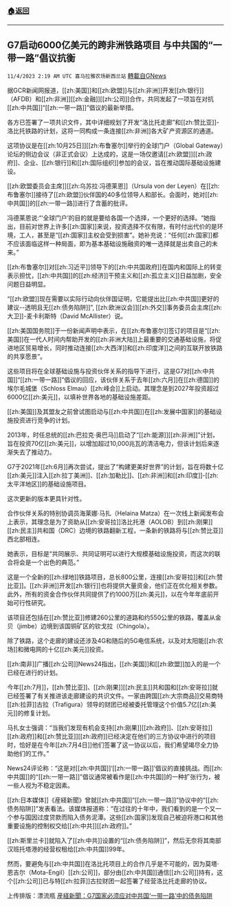 ###  [:house:返回](README.md)
---


## G7启动6000亿美元的跨非洲铁路项目 与中共国的“一带一路”倡议抗衡
`11/4/2023 2:19 AM UTC 喜马拉雅农场新西兰站` [轉載自GNews](https://gnews.org/articles/1919692)

据GCR新闻网报道，[[zh:美国]]和[[zh:欧盟]]与[[zh:非洲]]开发[[zh:银行]]（AFDB）和[[zh:非洲]][[zh:金融]][[zh:公司]]合作，共同发起了一项旨在对抗[[zh:中共国]]“[[zh:一带一路]]”倡议的最新举措。

各方已签署了一项共识文件，其中详细规划了开发“洛比托走廊”和[[zh:赞比亚]]\-洛比托铁路的计划，这将一同构成一条连接[[zh:非洲]]各大矿产资源区的通道。

这项协议是在[[zh:10月25日]][[zh:布鲁塞尔]]举行的全球门户（Global Gateway）论坛的侧边会议（非正式会议）上达成的，这是一场仅邀请[[zh:欧盟]][[zh:政府]]、企业、[[zh:银行]]和[[zh:国际组织]]参加的会议，旨在推动国际基础设施建设。

[[zh:欧盟委员会主席]][[zh:乌苏拉·冯德莱恩]]（Ursula von der Leyen）在[[zh:布鲁塞尔]]接待了[[zh:欧盟]]伙伴国的40多位领导人和部长。会面时，她对[[zh:中共国]]的[[zh:一带一路]]进行了含蓄的批评。

冯德莱恩说:“‘全球门户’的目的就是要给各国一个选择，一个更好的选择。“她指出，目前对世界上许多[[zh:国家]]来说，投资选择不仅有限，有时付出代价的是环境，工人，甚至是“[[zh:国家]]主权会受到损害”。她补充说：“任何[[zh:国家]]都不应该面临这样一种局面，即为基本基础设施融资的唯一选择就是出卖自己的未来。”

[[zh:布鲁塞尔]]对[[zh:习近平]]领导下的[[zh:中共国政府]]在国内和国际上的转变表示担忧，[[zh:中共国]]的[[zh:经济]]干预主义和[[zh:孤立主义]]日益加剧，安全问题日益明显。

“[[zh:欧盟]]现在需要以实际行动向伙伴国证明，它能提出比[[zh:中共国]]更好的建议\--透明且无[[zh:债务陷阱]]”, [[zh:欧洲议会]][[zh:外交]]事务委员会主席[[zh:大卫]]\-麦卡利斯特（David McAllister）说。

[[zh:美国国务院]]于一份新闻声明中表示，在[[zh:布鲁塞尔]]签订的项目是“[[zh:美国]]在一代人时间内帮助开发的[[zh:非洲大陆]]上最重要的交通基础设施，将促进地区贸易增长，同时推动连接[[zh:大西洋]]和[[zh:印度洋]]之间的互联开放铁路的共享愿景”。

这些项目将在全球基础设施与投资伙伴关系的指导下进行，这是G7对[[zh:中共国]]“[[zh:一带一路]]”倡议的回应，该伙伴关系于去年[[zh:六月]]在[[zh:德国]]的埃尔毛城堡（Schloss Elmau）[[zh:峰会]]上启动。其理念是到2027年投资超过6000亿[[zh:美元]]，以填补世界各地的基础设施差距。

[[zh:美国]]及其盟友之前曾试图启动与[[zh:中共国]]在[[zh:发展中国家]]的基础设施投资进行竞争的计划。

2013年，时任总统的[[zh:巴拉克·奥巴马]]启动了“[[zh:能源]][[zh:非洲]]”计划，旨在投资70亿[[zh:美元]]，以增加超过10,000兆瓦的清洁电力，但该计划后来逐渐失去了推动力。

G7于2021年[[zh:6月]]再次尝试，提出了“构建更美好世界”的计划，旨在将数十亿[[zh:美元]]注入[[zh:拉丁美洲]]、[[zh:加勒比]]、[[zh:非洲]]和[[zh:印度]]\-[[zh:太平洋地区]]的基础设施项目。

这次更新的版本更具针对性。

合作伙伴关系的特别协调员海莱娜·马扎（Helaina Matza）在一次线上新闻发布会上表示，其理念是为了资助从[[zh:安哥拉]]洛比托港（AOLOB）到[[zh:刚果]][[zh:民主]]共和国（DRC）边境的铁路翻新工程，一条新的铁路将与[[zh:赞比亚]]西北部相连。

她表示，目标是“共同展示、共同证明可以进行大规模基础设施投资，而这次的联合将会是一个出色的典范。”

这是一个全新的[[zh:绿地]]铁路项目，总长800公里，连接[[zh:安哥拉]]和[[zh:赞比亚]]。[[zh:非洲]]开发[[zh:银行]]也将提供大量资金，他们正在优化相关参数。此外，所有的资金合作伙伴共同提供了约1000万[[zh:美元]]，以在今年年底前开始可行性研究。

该项目还包括在[[zh:赞比亚]]修建260公里的道路和约550公里的铁路，覆盖从金贝（jimbe）边境到该国铜矿区的钦戈拉（Chingola）。

除了铁路，这个走廊的建设还涉及4G和随后的5G电信系统，以及对太阳能[[zh:农场]]和微电网的十亿[[zh:美元]]投资。

[[zh:南非]]广播[[zh:公司]]News24指出，[[zh:美国]]和[[zh:欧盟]]加入的是一个已经在进行的计划。

今年[[zh:7月]]，[[zh:赞比亚]]、[[zh:刚果]][[zh:民主]]共和国和[[zh:安哥拉]]就已经签署了有关推进该走廊建设的共识文件。一家由跨国[[zh:大宗商品]]交易商特[[zh:拉菲]]古拉（Trafigura）领导的财团已经被委托管理这个价值5.7亿[[zh:美元]]的修复计划。

马扎女士强调：“当我们发现有机会支持[[zh:刚果]][[zh:政府]]、[[zh:安哥拉]][[zh:政府]]和[[zh:赞比亚]][[zh:政府]]已经决定在他们的三方协议中进行的项目时，恰好是在今年[[zh:7月4日]]他们签署了这一协议以后，我们希望竭尽全力协助他们的工作。”

News24评论称：“这是对[[zh:中共国]]‘[[zh:一带一路]]’倡议的直接挑战。而[[zh:中共国]]的“[[zh:一带一路]]”倡议通常被看作是[[zh:中共国]]的一种扩张行为，被一些人视为不稳定因素。

[[zh:日本媒体]]《産経新聞》曾就[[zh:中共国]]“[[zh:一带一路]]”协议中的“[[zh:债务陷阱]]”发表看法。该媒体报道称：“在过往的十年中，我们看到的是一个又一个参与国因过度贷款而陷入债务泥潭。这些[[zh:国家]]发现自己被迫将港口和其他重要设施的控制权交给[[zh:中共]][[zh:政府]]。”

 [[zh:斯里兰卡]]就陷入了[[zh:中共]]设置的“[[zh:债务陷阱]]”，然后无奈将其南部汉班托塔港的经营权租给[[zh:中共国]]99年。

然而，要避免与[[zh:中共国]]在洛比托项目上的合作几乎是不可能的，因为莫塔·恩吉尔（Mota-Engil）[[zh:公司]]，部分由[[zh:中共国]]通信[[zh:公司]]持有，这个[[zh:公司]]已与特[[zh:拉菲]]古拉财团一起签署了经营洛比托走廊的协议。

上传排版：漂流瓶
[産経新聞：G7国家必须应对中共国‘一带一路’中的债务陷阱](https://gnews.org/t/RWCGMzU)
